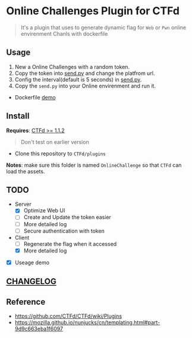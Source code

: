 # Online Challenges Plugin for CTFd

> It's a plugin  that uses to generate dynamic flag for `Web` or `Pwn` online envirenment Chanls with dockerfile

## Usage

1. New a Online Challenges with a random token.
2. Copy the token into [send.py](demo/send.py) and change the platfrom url.
3. Config the interval(default is 5 seconds) in [send.py](demo/send.py).
4. Copy the `send.py` into your Online envirenment and run it.

* Dockerfile [demo](demo/)

## Install

**Requires**: [CTFd >= 1.1.2](https://github.com/CTFd/CTFd/releases/tag/1.1.2)
> Don't test on earlier version 

* Clone this repository to `CTFd/plugins`

**Notes**: make sure this folder is named `OnlineChallenge` so that `CTFd` can load the assets.

## TODO

- Server
    - [x] Optimize Web UI
    - [ ] Create and Update the token easier
    - [ ] More detailed log 
    - [ ] Secure authentication with token
- Client
    - [ ] Regenerate the flag when it accessed
    - [x] More detailed log
- [x] Useage demo


## [CHANGELOG](CHANGELOG.md)

## Reference

* https://github.com/CTFd/CTFd/wiki/Plugins
* https://mozilla.github.io/nunjucks/cn/templating.html#part-9d9c663eba1f6097

